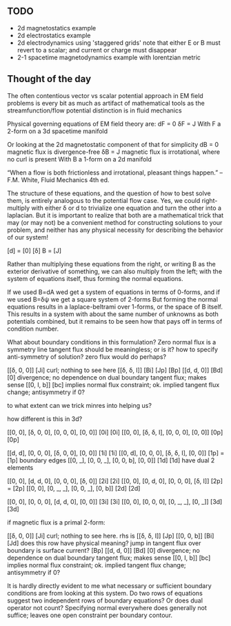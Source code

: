 
TODO
----
- 2d magnetostatics example
- 2d electrostatics example
- 2d electrodynamics using 'staggered grids'
    note that either E or B must revert to a scalar; and current or charge must disappear
- 2-1 spacetime magnetodynamics example with lorentzian metric


Thought of the day
------------------
The often contentious vector vs scalar potential approach in EM field problems is
every bit as much as artifact of mathematical tools as the
streamfunction/flow potential distinction is in fluid mechanics

Physical governing equations of EM field theory are:
    dF = 0
    δF = J
With F a 2-form on a 3d spacetime manifold

Or looking at the 2d magnetostatic component of that for simplicity
    dB = 0      magnetic flux is divergence-free
    δB = J      magnetic flux is irrotational, where no curl is present
With B a 1-form on a 2d manifold

“When a flow is both frictionless and irrotational, pleasant things happen.” –F.M.
White, Fluid Mechanics 4th ed.

The structure of these equations, and the question of how to best solve them,
is entirely analogous to the potential flow case. Yes, we could right-multiply
with either δ or d to trivialize one equation and turn the other into a laplacian.
But it is important to realize that both are a mathematical trick that may (or may not)
be a convenient method for constructing solutions to your problem, and neither has any
physical necessity for describing the behavior of our system!

 [d]   = [0]
 [δ] B = [J]

Rather than multiplying these equations from the right, or writing B as the exterior derivative of something,
we can also multiply from the left; with the system of equations itself, thus forming the normal equations.

If we used B=dA wed get a system of equations in terms of 0-forms, and if we used B=δψ we get a square system of 2-forms
But forming the normal equations results in a laplace-beltrami over 1-forms, or the space of B itself.
This results in a system with about the same number of unknowns as both potentials combined,
but it remains to be seen how that pays off in terms of condition number.


What about boundary conditions in this formulation?
Zero normal flux is a symmetry line
tangent flux should be meaningless; or is it?
how to specify anti-symmetry of solution? zero flux would do perhaps?

[[δ, 0, 0]]         [Ji]     curl; nothing to see here
[[δ, δ, I]]  [Bi]   [Jp]
             [Bp]
[[d, d, 0]]  [Bd]   [0]     divergence; no dependence on dual boundary tangent flux; makes sense
[[0, I, b]]         [bc]    implies normal flux constraint; ok. implied tangent flux change; antisymmetry if 0?


to what extent can we trick minres into helping us?

how different is this in 3d?

[[0, 0], [δ, 0, 0], [0, 0, 0], [0, 0]] [0i]   [0i]
[[0, 0], [δ, δ, I], [0, 0, 0], [0, 0]] [0p]   [0p]

[[d, d], [0, 0, 0], [δ, 0, 0], [0, 0]] [1i]   [1i]
[[0, d], [0, 0, 0], [δ, δ, I], [0, 0]] [1p] = [1p]  boundary edges
[[0, _], [0, 0, _], [0, 0, b], [0, 0]] [1d]   [1d]  have dual 2 elements

[[0, 0], [d, d, 0], [0, 0, 0], [δ, 0]] [2i]   [2i]
[[0, 0], [0, d, 0], [0, 0, 0], [δ, I]] [2p] = [2p]
[[0, 0], [0, _, _], [0, 0, _], [0, b]] [2d]   [2d]

[[0, 0], [0, 0, 0], [d, d, 0], [0, 0]] [3i]   [3i]
[[0, 0], [0, 0, 0], [0, _, _], [0, _]] [3d]   [3d]

if magnetic flux is a primal 2-form:

[[δ, 0, 0]]         [Ji]     curl; nothing to see here. rhs is
[[δ, δ, I]]         [Jp]
[[0, 0, b]]  [Bi]   [Jd]    does this row have physical meaning? jump in tangent flux over boundary is surface current?
             [Bp]
[[d, d, 0]]  [Bd]   [0]     divergence; no dependence on dual boundary tangent flux; makes sense
[[0, I, b]]         [bc]    implies normal flux constraint; ok. implied tangent flux change; antisymmetry if 0?

It is hardly directly evident to me what necessary or sufficient boundary conditions are from looking at this system.
Do two rows of equations suggest two independent rows of boundary equations? Or does dual operator not count?
Specifying normal everywhere does generally not suffice; leaves one open constraint per boundary contour.

